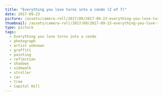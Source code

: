 ```yaml
---
title: "Everything you love turns into a condo (2 of 7)"
date: 2017-09-23
picture: /assets/camera-roll/2017/09/2017-09-23-everything-you-love-turns-into-a-condo-2/20170923_181149353_iOS.jpg
thumbnail: /assets/camera-roll/2017/09/2017-09-23-everything-you-love-turns-into-a-condo-2/20170923_181149353_iOS-thumbnail.jpg
type: picture
tags:
  - Everything you love turns into a condo
  - photograph
  - artist unknown
  - graffiti
  - painting
  - reflection
  - shadows
  - sidewalk
  - stroller
  - car
  - tree
  - Capitol Hill
---
```

